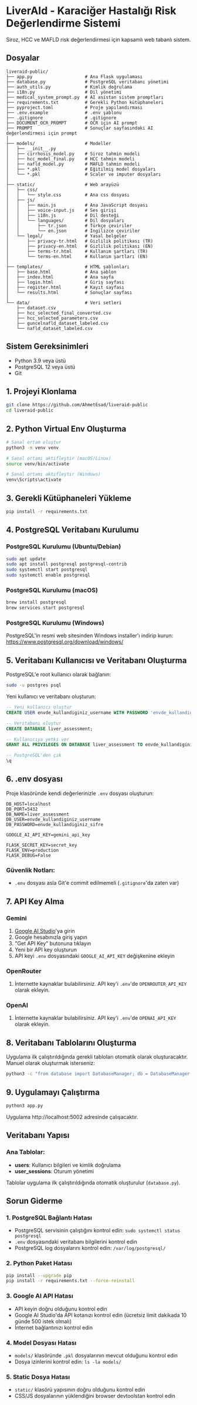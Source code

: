 # LiverAId - Karaciğer Hastalığı Risk Değerlendirme Sistemi

Siroz, HCC ve MAFLD risk değerlendirmesi için kapsamlı web tabanlı sistem.

## Dosyalar

```
liveraid-public/
├── app.py                    # Ana Flask uygulaması
├── database.py               # PostgreSQL veritabanı yönetimi
├── auth_utils.py             # Kimlik doğrulama
├── i18n.py                   # Dil yönetimi
├── medical_system_prompt.py  # AI asistan sistem promptları
├── requirements.txt          # Gerekli Python kütüphaneleri
├── pyproject.toml            # Proje yapılandırması
├── .env.example              # .env şablonu
├── .gitignore                # .gitignore
├── DOCUMENT_OCR_PROMPT       # OCR için AI prompt
├── PROMPT                    # Sonuçlar sayfasındaki AI değerlendirmesi için prompt
│
├── models/                   # Modeller
│   ├── __init__.py
│   ├── cirrhosis_model.py    # Siroz tahmin modeli
│   ├── hcc_model_final.py    # HCC tahmin modeli
│   ├── nafld_model.py        # MAFLD tahmin modeli
│   ├── *.pkl                 # Eğitilmiş model dosyaları
│   └── *.pkl                 # Scaler ve imputer dosyaları
│
├── static/                   # Web arayüzü
│   ├── css/
│   │   └── style.css         # Ana css dosyası
│   ├── js/
│   │   ├── main.js           # Ana JavaScript dosyası
│   │   ├── voice-input.js    # Ses girişi
│   │   ├── i18n.js           # Dil desteği
│   │   └── languages/        # Dil dosyaları
│   │       ├── tr.json       # Türkçe çeviriler
│   │       └── en.json       # İngilizce çeviriler
│   └── legal/                # Yasal belgeler
│       ├── privacy-tr.html   # Gizlilik politikası (TR)
│       ├── privacy-en.html   # Gizlilik politikası (EN)
│       ├── terms-tr.html     # Kullanım şartları (TR)
│       └── terms-en.html     # Kullanım şartları (EN)
│
├── templates/                # HTML şablonları
│   ├── base.html             # Ana şablon
│   ├── index.html            # Ana sayfa
│   ├── login.html            # Giriş sayfası
│   ├── register.html         # Kayıt sayfası
│   └── results.html          # Sonuçlar sayfası
│
└── data/                     # Veri setleri
    ├── dataset.csv
    ├── hcc_selected_final_converted.csv
    ├── hcc_selected_parameters.csv
    ├── guncelnafld_dataset_labeled.csv
    └── nafld_dataset_labeled.csv
```

## Sistem Gereksinimleri

- Python 3.9 veya üstü
- PostgreSQL 12 veya üstü
- Git

## 1. Projeyi Klonlama

```bash
git clone https://github.com/AhmetEsad/liveraid-public
cd liveraid-public
```

## 2. Python Virtual Env Oluşturma

```bash
# Sanal ortam oluştur
python3 -m venv venv

# Sanal ortamı aktifleştir (macOS/Linux)
source venv/bin/activate

# Sanal ortamı aktifleştir (Windows)
venv\Scripts\activate
```

## 3. Gerekli Kütüphaneleri Yükleme

```bash
pip install -r requirements.txt
```

## 4. PostgreSQL Veritabanı Kurulumu

### PostgreSQL Kurulumu (Ubuntu/Debian)
```bash
sudo apt update
sudo apt install postgresql postgresql-contrib
sudo systemctl start postgresql
sudo systemctl enable postgresql
```

### PostgreSQL Kurulumu (macOS)
```bash
brew install postgresql
brew services start postgresql
```

### PostgreSQL Kurulumu (Windows)
PostgreSQL'in resmi web sitesinden Windows installer'ı indirip kurun: https://www.postgresql.org/download/windows/

## 5. Veritabanı Kullanıcısı ve Veritabanı Oluşturma

PostgreSQL'e root kullanıcı olarak bağlanın:

```bash
sudo -u postgres psql
```

Yeni kullanıcı ve veritabanı oluşturun:

```sql
-- Yeni kullanıcı oluştur
CREATE USER envde_kullandiginiz_username WITH PASSWORD 'envde_kullandiginiz_sifre';

-- Veritabanı oluştur
CREATE DATABASE liver_assessment;

-- Kullanıcıya yetki ver
GRANT ALL PRIVILEGES ON DATABASE liver_assessment TO envde_kullandiginiz_username;

-- PostgreSQL'den çık
\q
```

## 6. .env dosyası

Proje klasöründe kendi değerlerinizle `.env` dosyası oluşturun:

```env
DB_HOST=localhost
DB_PORT=5432
DB_NAME=liver_assessment
DB_USER=envde_kullandiginiz_username
DB_PASSWORD=envde_kullandiginiz_sifre

GOOGLE_AI_API_KEY=gemini_api_key

FLASK_SECRET_KEY=secret_key
FLASK_ENV=production
FLASK_DEBUG=False
```

### Güvenlik Notları:
- `.env` dosyası asla Git'e commit edilmemeli (`.gitignore`'da zaten var)

## 7. API Key Alma

### Gemini
1. [Google AI Studio](https://aistudio.google.com/)'ya girin
2. Google hesabınızla giriş yapın
3. "Get API Key" butonuna tıklayın
4. Yeni bir API key oluşturun
5. API keyi `.env` dosyasındaki `GOOGLE_AI_API_KEY` değişkenine ekleyin

### OpenRouter
1. İnternette kaynaklar bulabilirsiniz. API key'i `.env`'de `OPENROUTER_API_KEY` olarak ekleyin.

### OpenAI
1. İnternette kaynaklar bulabilirsiniz. API key'i `.env`'de `OPENAI_API_KEY` olarak ekleyin.

## 8. Veritabanı Tablolarını Oluşturma

Uygulama ilk çalıştırıldığında gerekli tabloları otomatik olarak oluşturacaktır. Manuel olarak oluşturmak isterseniz:

```bash
python3 -c "from database import DatabaseManager; db = DatabaseManager()"
```

## 9. Uygulamayı Çalıştırma

```bash
python3 app.py
```
Uygulama http://localhost:5002 adresinde çalışacaktır.

## Veritabanı Yapısı

### Ana Tablolar:
- **users**: Kullanıcı bilgileri ve kimlik doğrulama
- **user_sessions**: Oturum yönetimi

Tablolar uygulama ilk çalıştırıldığında otomatik oluşturulur (`database.py`).

## Sorun Giderme

### 1. PostgreSQL Bağlantı Hatası
- PostgreSQL servisinin çalıştığını kontrol edin: `sudo systemctl status postgresql`
- `.env` dosyasındaki veritabanı bilgilerini kontrol edin
- PostgreSQL log dosyalarını kontrol edin: `/var/log/postgresql/`

### 2. Python Paket Hatası
```bash
pip install --upgrade pip
pip install -r requirements.txt --force-reinstall
```

### 3. Google AI API Hatası
- API keyin doğru olduğunu kontrol edin
- Google AI Studio'da API kotanızı kontrol edin (ücretsiz limit dakikada 10 günde 500 istek olmalı)
- İnternet bağlantınızı kontrol edin

### 4. Model Dosyası Hatası
- `models/` klasöründe `.pkl` dosyalarının mevcut olduğunu kontrol edin
- Dosya izinlerini kontrol edin: `ls -la models/`

### 5. Static Dosya Hatası
- `static/` klasörü yapısının doğru olduğunu kontrol edin
- CSS/JS dosyalarının yüklendiğini browser devtoolstan kontrol edin
